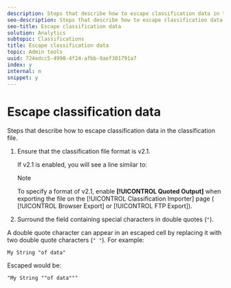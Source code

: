 ```yaml
---
description: Steps that describe how to escape classification data in the classification file.
seo-description: Steps that describe how to escape classification data in the classification file.
seo-title: Escape classification data
solution: Analytics
subtopic: Classifications
title: Escape classification data
topic: Admin tools
uuid: 724edcc5-4990-4f24-afbb-9aef301791a7
index: y
internal: n
snippet: y
---
```


# Escape classification data

Steps that describe how to escape classification data in the classification file.

<!--Meike, please check this page against orginal. It might be missing information. -->

1. Ensure that the classification file format is v2.1.

   If v2.1 is enabled, you will see a line similar to:

   >[!NOTE]
   >
   >To specify a format of v2.1, enable **[!UICONTROL Quoted Output]** when exporting the file on the [!UICONTROL Classification Importer] page ( [!UICONTROL Browser Export] or [!UICONTROL FTP Export]).

1. Surround the field containing special characters in double quotes (`"`).

A double quote character can appear in an escaped cell by replacing it with two double quote characters (`" "`). For example:

```
My String "of data"
```

Escaped would be:

```
"My String ""of data"""
```
